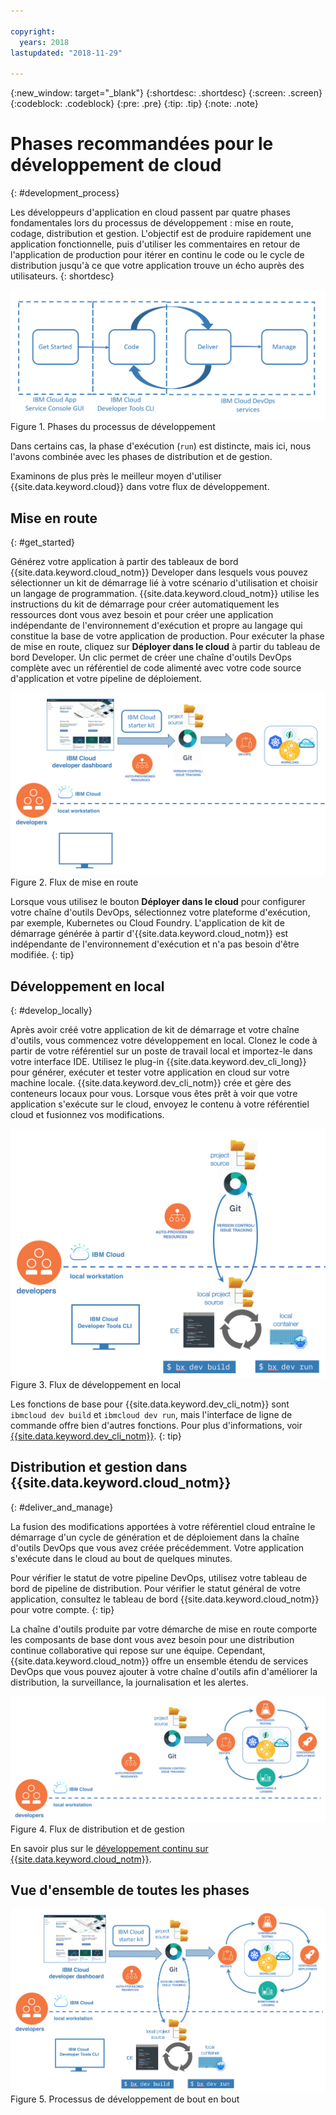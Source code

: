 ```yaml
---

copyright:
  years: 2018
lastupdated: "2018-11-29"

---
```


{:new_window: target="_blank"}
{:shortdesc: .shortdesc}
{:screen: .screen}
{:codeblock: .codeblock}
{:pre: .pre}
{:tip: .tip}
{:note: .note}

# Phases recommandées pour le développement de cloud
{: #development_process}

Les développeurs d'application en cloud passent par quatre phases fondamentales lors du processus de développement : mise en route, codage, distribution et gestion. L'objectif est de produire rapidement une application fonctionnelle, puis d'utiliser les commentaires en retour de l'application de production pour itérer en continu le code ou le cycle de distribution jusqu'à ce que votre application trouve un écho auprès des utilisateurs.
{: shortdesc}

![Flux de développement](images/dev_flow_overview.png "Flux de développement") Figure 1. Phases du processus de développement

Dans certains cas, la phase d'exécution (`run`) est distincte, mais ici, nous l'avons combinée avec les phases de distribution et de gestion.

Examinons de plus près le meilleur moyen d'utiliser {{site.data.keyword.cloud}} dans votre flux de développement.

## Mise en route
{: #get_started}

Générez votre application à partir des tableaux de bord {{site.data.keyword.cloud_notm}} Developer dans lesquels vous pouvez sélectionner un kit de démarrage lié à votre scénario d'utilisation et choisir un langage de programmation. {{site.data.keyword.cloud_notm}} utilise les instructions du kit de démarrage pour créer automatiquement les ressources dont vous avez besoin et pour créer une application indépendante de l'environnement d'exécution et propre au langage qui constitue la base de votre application de production. Pour exécuter la phase de mise en route, cliquez sur **Déployer dans le cloud** à partir du tableau de bord Developer. Un clic permet de créer une chaîne d'outils DevOps complète avec un référentiel de code alimenté avec votre code source d'application et votre pipeline de déploiement.

![Mise en route](images/dev_get_started.png "Mise en route") Figure 2. Flux de mise en route

Lorsque vous utilisez le bouton **Déployer dans le cloud** pour configurer votre chaîne d'outils DevOps, sélectionnez votre plateforme d'exécution, par exemple, Kubernetes ou Cloud Foundry. L'application de kit de démarrage générée à partir d'{{site.data.keyword.cloud_notm}} est indépendante de l'environnement d'exécution et n'a pas besoin d'être modifiée.
{: tip}

## Développement en local
{: #develop_locally}

Après avoir créé votre application de kit de démarrage et votre chaîne d'outils, vous commencez votre développement en local. Clonez le code à partir de votre référentiel sur un poste de travail local et importez-le dans votre interface IDE. Utilisez le plug-in {{site.data.keyword.dev_cli_long}} pour générer, exécuter et tester votre application en cloud sur votre machine locale. {{site.data.keyword.dev_cli_notm}} crée et gère des conteneurs locaux pour vous. Lorsque vous êtes prêt à voir que votre application s'exécute sur le cloud, envoyez le contenu à votre référentiel cloud et fusionnez vos modifications.

![Développement en local](images/dev_code_locally.png "Développement en local") Figure 3. Flux de développement en local

Les fonctions de base pour {{site.data.keyword.dev_cli_notm}} sont `ibmcloud dev build` et `ibmcloud dev run`, mais l'interface de ligne de commande offre bien d'autres fonctions. Pour plus d'informations, voir [{{site.data.keyword.dev_cli_notm}}](/docs/cli/index.html).
{: tip}

## Distribution et gestion dans {{site.data.keyword.cloud_notm}}
{: #deliver_and_manage}

La fusion des modifications apportées à votre référentiel cloud entraîne le démarrage d'un cycle de génération et de déploiement dans la chaîne d'outils DevOps que vous avez créée précédemment. Votre application s'exécute dans le cloud au bout de quelques minutes.

Pour vérifier le statut de votre pipeline DevOps, utilisez votre tableau de bord de pipeline de distribution. Pour vérifier le statut général de votre application, consultez le tableau de bord {{site.data.keyword.cloud_notm}} pour votre compte.
{: tip}

La chaîne d'outils produite par votre démarche de mise en route comporte les composants de base dont vous avez besoin pour une distribution continue collaborative qui repose sur une équipe. Cependant, {{site.data.keyword.cloud_notm}} offre un ensemble étendu de services DevOps que vous pouvez ajouter à votre chaîne d'outils afin d'améliorer la distribution, la surveillance, la journalisation et les alertes.

![Distribution et gestion](images/dev_deliver_and_manage.png "Distribution et gestion") Figure 4. Flux de distribution et de gestion

En savoir plus sur le [développement continu sur {{site.data.keyword.cloud_notm}}](/docs/services/ContinuousDelivery/index.html#cd_getting_started).

## Vue d'ensemble de toutes les phases

![Détails du processus](images/dev_process_detail.png "Détails du processus") Figure 5. Processus de développement de bout en bout
